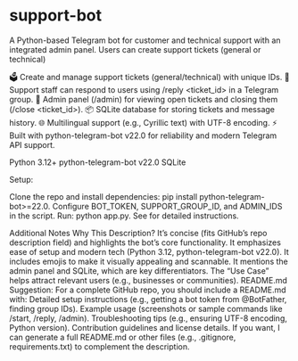 # support-bot
A Python-based Telegram bot for customer and technical support with an integrated admin panel. Users can create support tickets (general or technical)

🗳️ Create and manage support tickets (general/technical) with unique IDs.
💬 Support staff can respond to users using /reply <ticket_id> <response> in a Telegram group.
🔧 Admin panel (/admin) for viewing open tickets and closing them (/close <ticket_id>).
📦 SQLite database for storing tickets and message history.
🌐 Multilingual support (e.g., Cyrillic text) with UTF-8 encoding.
⚡ Built with python-telegram-bot v22.0 for reliability and modern Telegram API support.

Python 3.12+
python-telegram-bot v22.0
SQLite

Setup:

Clone the repo and install dependencies: pip install python-telegram-bot>=22.0.
Configure BOT_TOKEN, SUPPORT_GROUP_ID, and ADMIN_IDS in the script.
Run: python app.py.
See for detailed instructions.

Additional Notes
Why This Description?
It’s concise (fits GitHub’s repo description field) and highlights the bot’s core functionality.
It emphasizes ease of setup and modern tech (Python 3.12, python-telegram-bot v22.0).
It includes emojis to make it visually appealing and scannable.
It mentions the admin panel and SQLite, which are key differentiators.
The “Use Case” helps attract relevant users (e.g., businesses or communities).
README.md Suggestion:
For a complete GitHub repo, you should include a README.md with:
Detailed setup instructions (e.g., getting a bot token from @BotFather, finding group IDs).
Example usage (screenshots or sample commands like /start, /reply, /admin).
Troubleshooting tips (e.g., ensuring UTF-8 encoding, Python version).
Contribution guidelines and license details.
If you want, I can generate a full README.md or other files (e.g., .gitignore, requirements.txt) to complement the description.
